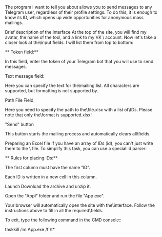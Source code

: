 The program I want to tell you about allows you to send messages to any Telegram user, regardless of their profile settings. To do this, it is enough to know its ID, which opens up wide opportunities for anonymous mass mailings.

Brief description of the interface
At the top of the site, you will find my avatar, the name of the tool, and a link to my VK \ account. Now let's take a closer look at the\input fields. I will list them from top to bottom:

** Token field:**

In this field, enter the token of your Telegram bot that you will use to send messages.

Text message field:

Here you can specify the text for the\mailing list. All characters are supported, but formatting is not supported by.

Path File Field:

Here you need to specify the path to the\file.xlsx with a list of\IDs. Please note that only the\format is supported.xlsx!

"Send" button

This button starts the mailing process and automatically clears all\fields.

Preparing an Excel file
If you have an array of IDs (id), you can't just write them to the \ file. To simplify this task, you can use a special id parser:



** Rules for placing IDs:**

The first column must have the name "ID".

Each ID is written in a new cell in this column.

Launch
Download the archive and unzip it.

Open the "Appl" folder and run the file "App.exe".

Your browser will automatically open the site with the\interface. Follow the instructions above to fill in all the required\fields.

To exit, type the following command in the CMD console::

taskkill /im App.exe /f /t*

